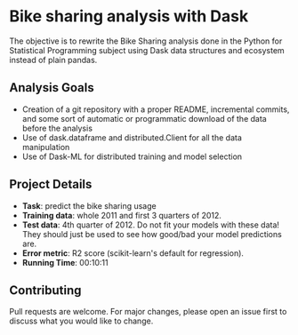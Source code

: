 # Bike sharing analysis with Dask

The objective is to rewrite the Bike Sharing analysis done in the Python for Statistical Programming subject using Dask data structures and ecosystem instead of plain pandas.

## Analysis Goals

* Creation of a git repository with a proper README, incremental commits, and some sort of automatic or programmatic download of the data before the analysis
* Use of dask.dataframe and distributed.Client for all the data manipulation 
* Use of Dask-ML for distributed training and model selection

## Project Details

* **Task**: predict the bike sharing usage
* **Training data**: whole 2011 and first 3 quarters of 2012.
* **Test data**: 4th quarter of 2012.  Do not fit your models with these data! They should just be used to see how good/bad your model predictions are.
* **Error metric**: R2 score (scikit-learn's default for regression).
* **Running Time**: 00:10:11

## Contributing
Pull requests are welcome. For major changes, please open an issue first to discuss what you would like to change.
